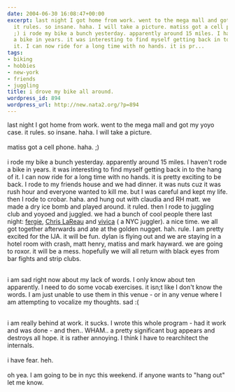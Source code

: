 ```yaml
---
date: 2004-06-30 16:08:47+00:00
excerpt: last night I got home from work. went to the mega mall and got my yoyo case.
  it rules. so insane. haha. I will take a picture. matiss got a cell phone. haha.
  ;) i rode my bike a bunch yesterday. apparently around 15 miles. I haven't rode
  a bike in years. it was interesting to find myself getting back in to the hang of
  it. I can now ride for a long time with no hands. it is pr...
tags:
- biking
- hobbies
- new-york
- friends
- juggling
title: i drove my bike all around.
wordpress_id: 894
wordpress_url: http://new.nata2.org/?p=894
---
```


last night I got home from work. went to the mega mall and got my yoyo case. it rules. so insane. haha. I will take a picture. <br/><br/>matiss got a cell phone. haha. ;) <br/><br/>i rode my bike a bunch yesterday. apparently around 15 miles. I haven't rode a bike in years. it was interesting to find myself getting back in to the hang of it. I can now ride for a long time with no hands. it is pretty exciting to be back. I rode to my friends house and we had dinner. it was nuts cuz it was rush hour and everyone wanted to kill me. but I was careful and kept my life. then I rode to crobar. haha. and hung out with claudia and RH matt. we made a dry ice bomb and played around. it ruled. then I rode to juggling club and yoyoed and juggled. we had a bunch of cool people there last night: <a href="http://www.fergieprops.com/">fergie</a>, <a href="http://incoasterpaedia.com/">Chris LaReau</a> and <a href="http://www.aetv.com/tv/shows/house_of_dreams/profiles/viveca.jsp">vivica</a> ( a NYC juggler). a nice time. we all got together afterwards and ate at the golden nugget. hah. rule. I am pretty excited for the IJA. it will be fun. dylan is flying out and we are staying in a hotel room with crash, matt henry, matiss and mark hayward. we are going to roxor. it will be a mess. hopefully we will all return with black eyes from bar fights and strip clubs. <br/><br/>

i am sad right now about my lack of words. I only know about ten apparently. I need to do some vocab exercises. it isn;t like I don't know the words. I am just unable to use them in this venue - or in any venue where I am attempting to vocalize my thoughts. sad :( <br/><br/>

i am really behind at work. it sucks. I wrote this whole program - had it work and was done - and then.. WHAM.. a pretty significant bug appears and destroys all hope. it is rather annoying. I think I have to rearchitect the internals. <br/><br/>i have fear. heh. <br/><br/>oh yea. I am going to be in nyc this weekend. if anyone wants to "hang out" let me know.